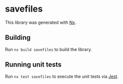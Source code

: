 # savefiles

This library was generated with [Nx](https://nx.dev).

## Building

Run `nx build savefiles` to build the library.

## Running unit tests

Run `nx test savefiles` to execute the unit tests via [Jest](https://jestjs.io).
